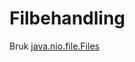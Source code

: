 # Filbehandling

Bruk [java.nio.file.Files](https://docs.oracle.com/en/java/javase/17/docs/api/java.base/java/nio/file/Files.html)